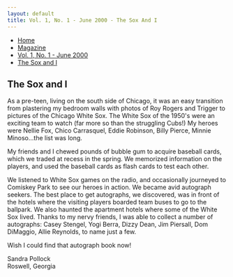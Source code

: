 ```yaml
---
layout: default
title: Vol. 1, No. 1 - June 2000 - The Sox And I
---
```

<nav class="breadcrumb" aria-label="breadcrumbs">
  <ul>
    <li><a href="{{ site.url }}{{ site.baseurl }}/index.html">Home</a></li>
    <li><a href="../magazine-home.html">Magazine</a></li>
    <li><a href="bi_vol_1_no_1_home.html">Vol. 1, No. 1 - June 2000</a></li>
    <li class="is-active"><a href="#" aria-current="page">The Sox and I</a></li>
  </ul>
</nav>

<section class="storycontent">
  <h1>The Sox and I</h1>
  <p>
    As a pre-teen, living on the south side of Chicago, it was an easy transition from plastering my bedroom walls with photos of Roy Rogers and Trigger to pictures of the Chicago White Sox. The White Sox of the 1950's were an exciting team to watch (far more so than the struggling Cubs!) My heroes were Nellie Fox, Chico Carrasquel, Eddie Robinson, Billy Pierce, Minnie Minoso...the list was long.
  </p>

  <p>
    My friends and I chewed pounds of bubble gum to acquire baseball cards, which we traded at recess in the spring. We memorized information on the players, and used the baseball cards as flash cards to test each other.
  </p>

  <p>
    We listened to White Sox games on the radio, and occasionally journeyed to Comiskey Park to see our heroes in action. We became avid autograph seekers. The best place to get autographs, we discovered, was in front of the hotels where the visiting players boarded team buses to go to the ballpark. We also haunted the apartment hotels where some of the White Sox lived. Thanks to my nervy friends, I was able to collect a number of autographs: Casey Stengel, Yogi Berra, Dizzy Dean, Jim Piersall, Dom DiMaggio, Allie Reynolds, to name just a few.
  </p>

  <p>
    Wish I could find that autograph book now!
  </p>

  <p>
    Sandra Pollock<br />
    Roswell, Georgia
  </p>
</section>